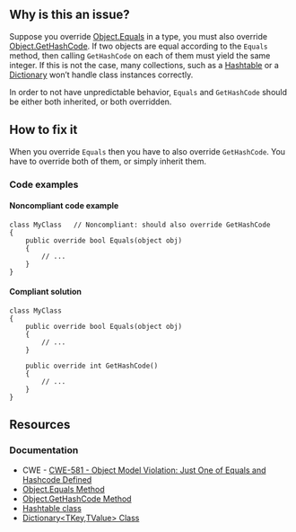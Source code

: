 ## Why is this an issue?

Suppose you override [Object.Equals](https://learn.microsoft.com/en-us/dotnet/api/system.object.equals) in a type, you must also
override [Object.GetHashCode](https://learn.microsoft.com/en-us/dotnet/api/system.object.gethashcode). If two objects are equal according
to the `Equals` method, then calling `GetHashCode` on each of them must yield the same integer. If this is not the case, many
collections, such as a [Hashtable](https://learn.microsoft.com/en-us/dotnet/api/system.collections.hashtable) or a [Dictionary](https://learn.microsoft.com/en-us/dotnet/api/system.collections.generic.dictionary-2) won’t handle class instances correctly.

In order to not have unpredictable behavior, `Equals` and `GetHashCode` should be either both inherited, or both
overridden.

## How to fix it

When you override `Equals` then you have to also override `GetHashCode`. You have to override both of them, or simply inherit
them.

### Code examples

#### Noncompliant code example

    class MyClass   // Noncompliant: should also override GetHashCode
    {
        public override bool Equals(object obj)
        {
            // ...
        }
    }

#### Compliant solution

    class MyClass
    {
        public override bool Equals(object obj)
        {
            // ...
        }
    
        public override int GetHashCode()
        {
            // ...
        }
    }

## Resources

### Documentation

-  CWE - [CWE-581 - Object Model Violation: Just One of Equals and Hashcode Defined](https://cwe.mitre.org/data/definitions/581)
-  [Object.Equals Method](https://learn.microsoft.com/en-us/dotnet/api/system.object.equals)
-  [Object.GetHashCode Method](https://learn.microsoft.com/en-us/dotnet/api/system.object.gethashcode)
-  [Hashtable class](https://learn.microsoft.com/en-us/dotnet/api/system.collections.hashtable)
-  [Dictionary&lt;TKey,TValue&gt; Class](https://learn.microsoft.com/en-us/dotnet/api/system.collections.generic.dictionary-2)
